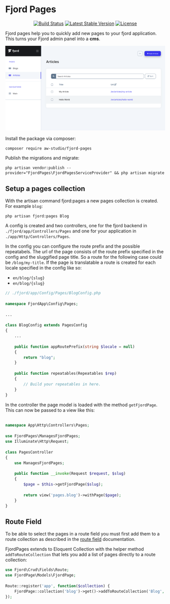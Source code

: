 # Fjord Pages

<p align="center">
	<a href="https://github.com/aw-studio/fjord-pages/actions"><img src="https://github.com/aw-studio/fjord-pages/workflows/tests/badge.svg" alt="Build Status"></a>
	<a href="https://packagist.org/packages/aw-studio/fjord-pages"><img src="https://img.shields.io/github/v/release/aw-studio/fjord-pages?color=%2383c2ff&label=stable" alt="Latest Stable Version"></a>
	<a href="https://packagist.org/packages/aw-studio/fjord-pages"><img src="https://img.shields.io/github/license/aw-studio/fjord-pages?color=%2331c653" alt="License"></a>
</p>

Fjord pages help you to quickly add new pages to your fjord application. This
turns your Fjord admin panel into a **cms**.

![fjord pages](./screen.png 'fjord pages')

Install the package via composer:

```shell
composer require aw-studio/fjord-pages
```

Publish the migrations and migrate:

```shell
php artisan vendor:publish --provider="FjordPages\FjordPagesServiceProvider" && php artisan migrate
```

## Setup a pages collection

With the artisan command fjord:pages a new pages collection is created. For
example `blog`:

```shell
php artisan fjord:pages Blog
```

A config is created and two controllers, one for the fjord backend in
`./fjord/app/Controllers/Pages` and one for your application in
`./app/Http/Controllers/Pages`.

In the config you can configure the route prefix and the possible repeatabels.
The url of the page consists of the route prefix specified in the config and the
sluggified page title. So a route for the following case could be
`/blog/my-title`. If the page is translatable a route is created for each locale
specified in the config like so:

-   `en/blog/{slug}`
-   `en/blog/{slug}`

```php
// ./fjord/app/Config/Pages/BlogConfig.php

namespace FjordApp\Config\Pages;

...

class BlogConfig extends PagesConfig
{
    ...

    public function appRoutePrefix(string $locale = null)
    {
        return "blog";
    }

    public function repeatables(Repeatables $rep)
    {
        // Build your repeatables in here.
    }
}
```

In the controller the page model is loaded with the method `getFjordPage`. This
can now be passed to a view like this:

```php

namespace App\Http\Controllers\Pages;

use FjordPages\ManagesFjordPages;
use Illuminate\Http\Request;

class PagesController
{
    use ManagesFjordPages;

    public function __invoke(Request $request, $slug)
    {
        $page = $this->getFjordPage($slug);

        return view('pages.blog')->withPage($page);
    }
}
```

## Route Field

To be able to select the pages in a route field you must first add them to a
route collection as described in the
[route field](https://www.fjord-admin.com/docs/fields/route/#register-routes)
documentation.

FjordPages extends to Eloquent Collection with the helper method
`addToRouteCollection` that lets you add a list of pages directly to a route
collection:

```php
use Fjord\Crud\Fields\Route;
use FjordPage\Models\FjordPage;

Route::register('app', function($collection) {
    FjordPage::collection('blog')->get()->addToRouteCollection('Blog', $collection);
});
```
